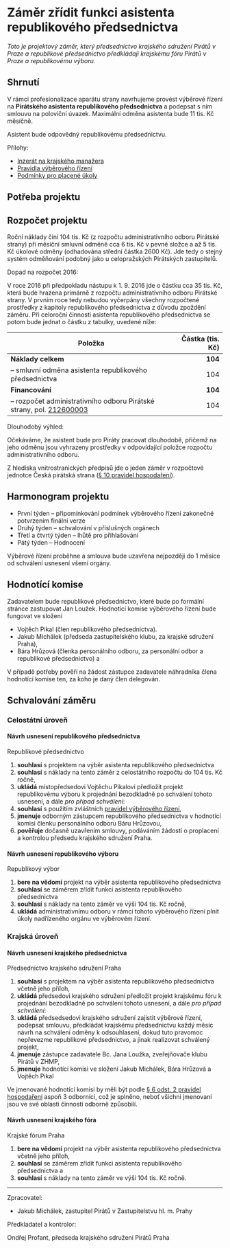 Záměr zřídit funkci asistenta republikového předsednictva
========================

*Toto je projektový záměr, který předsednictvo krajského sdružení Pirátů v Praze a republikové předsednictvo předkládají krajskému fóru Pirátů v Praze a republikovému výboru.*

Shrnutí
-------

V rámci profesionalizace aparátu strany navrhujeme provést výběrové řízení na **Pirátského asistenta republikového předsednictva** a podepsat s ním smlouvu na poloviční úvazek. Maximální odměna asistenta bude 11 tis. Kč měsíčně.

Asistent bude odpovědný republikovému předsednictvu.

Přílohy:

* [Inzerát na krajského manažera](README.md)
* [Pravidla výběrového řízení](pravidla.md)
* [Podmínky pro placené úkoly](https://github.com/pirati-cz/sablony/blob/4b07ba675434ee634c527909d537122264cc712e/ukoly/podminky/podminky.md)

Potřeba projektu
--------------

Rozpočet projektu
-----------------

Roční náklady činí 104 tis. Kč (z rozpočtu administrativního odboru Pirátské strany) při měsíční smluvní odměně cca 6 tis. Kč v pevné složce a až 5 tis. Kč úkolové odměny (odhadována střední částka 2600 Kč). Jde tedy o stejný systém odměňování podobný jako u celopražských Pirátských zastupitelů. 

Dopad na rozpočet 2016:

V roce 2016 při předpokladu nástupu k 1. 9. 2016 jde o částku cca 35 tis. Kč, která bude hrazena primárně z rozpočtu administrativního odboru Pirátské strany. V prvním roce tedy nebudou vyčerpány všechny rozpočtené prostředky z kapitoly republikového předsednictva z důvodu zpoždění záměru. Při celoroční činnosti asistenta republikového předsednictva se potom bude jednat o částku z tabulky, uvedené níže:

Položka | Částka (tis. Kč)
--- | ----:
**Náklady celkem**  | **104**
– smluvní odměna asistenta republikového předsednictva	|	  104
**Financování** | **104**
– rozpočet administrativního odboru Pirátské strany, pol. [212600003][aodbor] |	104

[aodbor]: https://www.pirati.cz/fo/hospodareni2016/rozpocty/strana/212600003

Dlouhodobý výhled:

Očekáváme, že asistent bude pro Piráty pracovat dlouhodobě, přičemž na jeho odměnu jsou vyhrazeny prostředky v odpovídající položce rozpočtu administrativního odboru.

Z hlediska vnitrostranických předpisů jde o jeden záměr v rozpočtové jednotce Česká pirátská strana ([§ 10 pravidel hospodaření][prah]).

[prah]: https://www.pirati.cz/rules/prah

Harmonogram projektu
--------------------

* První týden – připomínkování podmínek výběrového řízení zakonečné potvrzením finální verze
* Druhý týden – schvalování v příslušných orgánech
* Třetí a čtvrtý týden – lhůtě pro přihlašování
* Pátý týden – Hodnocení

Výběrové řízení proběhne a smlouva bude uzavřena nejpozději do 1 měsíce od schválení usnesení všemi orgány.

Hodnotící komise
----------------

Zadavatelem bude republikové předsednictvo, které bude po formální stránce zastupovat Jan Loužek. Hodnotící komise výběrového řízení bude fungovat ve složení 

* Vojtěch Pikal (člen republikového předsednictva).
* Jakub Michálek (předseda zastupitelského klubu, za krajské sdružení Praha), 
* Bára Hrůzová (členka personálního odboru, za personální odbor a republikové předsednictvo) a 

V případě potřeby pověří na žádost zástupce zadavatele náhradníka člena hodnotící komise ten, za koho je daný člen delegován.

Schvalování záměru
------------------

### Celostátní úroveň

#### Návrh usnesení republikového předsednictva

Republikové předsednictvo

1. **souhlasí** s projektem na výběr asistenta republikového předsednictva
2. **souhlasí** s náklady na tento záměr z celostátního rozpočtu do 104 tis. Kč ročně,
3. **ukládá** místopředsedovi Vojtěchu Pikalovi předložit projekt republikovému výboru k projednání bezodkladně po schválení tohoto usnesení, a dále *pro případ schválení*:
4. **souhlasí** s použitím zvláštních [pravidel výběrového řízení](pravidla.md),
5. **jmenuje** odborným zástupcem republikového předsednictva v hodnotící komisi členku personálního odboru Báru Hrůzovou,
6. **pověřuje** dočasně uzavřením smlouvy, podáváním žádostí o proplacení a kontrolou předsedu krajského sdružení Praha.

#### Návrh usnesení republikového výboru

Republikový výbor

1. **bere na vědomí** projekt na výběr asistenta republikového předsednictva
2. **souhlasí** se záměrem zřídit funkci asistenta republikového předsednictva
3. **souhlasí** s náklady na tento záměr ve výši 104 tis. Kč ročně,
4. **ukládá** administrativnímu odboru v rámci tohoto výběrového řízení plnit úkoly nadřízeného orgánu ve výběrovém řízení.

### Krajská úroveň

#### Návrh usnesení krajského předsednictva

Předsednictvo krajského sdružení Praha

1. **souhlasí** s projektem na výběr asistenta republikového předsednictva včetně jeho příloh,
2. **ukládá** předsedovi krajského sdružení předložit projekt krajskému fóru k projednání bezodkladně po schválení tohoto usnesení, a dále *pro případ schválení*:
3. **ukládá** předsedsedovi krajského sdružení zajistit výběrové řízení, podepsat smlouvu, předkládat krajskému předsednictvu každý měsíc návrh na schválení odměny k odsouhlasení, dokud tuto pravomoc nepřevezme republikové předsednictvo, a jinak realizovat schválený projekt,
4. **jmenuje** zástupce zadavatele Bc. Jana Loužka, zveřejňovače klubu Pirátů v ZHMP,
5. **jmenuje** hodnotící komisi ve složení Jakub Michálek, Bára Hrůzová a Vojtěch Pikal

Ve jmenované hodnotící komisi by měli být podle [§ 6 odst. 2 pravidel hospodaření](https://www.pirati.cz/rules/prah#vyberova_rizeni) aspoň 3 odborníci, což je splněno, neboť všichni jmenovaní jsou ve své oblasti činnosti odborně způsobilí.

#### Návrh usnesení krajského fóra

Krajské fórum Praha

1. **bere na vědomí** projekt na výběr asistenta republikového předsednictva včetně jeho příloh,
2. **souhlasí** se záměrem zřídit funkci asistenta republikového předsednictva a
3. **souhlasí** s náklady na tento záměr ve výši 104 tis. Kč ročně.

---

Zpracovatel:

* Jakub Michálek, zastupitel Pirátů v Zastupitelstvu hl. m. Prahy

Předkladatel a kontrolor:

Ondřej Profant, předseda krajského sdružení Pirátů Praha
